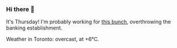### Hi there :wave:

It's Thursday! I'm probably working for [this bunch](https://github.com/kohofinancial), overthrowing the banking establishment.

Weather in Toronto: overcast, at +6°C.

